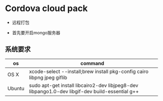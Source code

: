 # Cordova cloud pack

- 远程打包

- 首先要开启mongo服务器


## 系统要求

os|	command
--|--
OS X|	xcode-select --install;brew install pkg-config cairo libpng jpeg giflib
Ubuntu|	sudo apt-get install libcairo2-dev libjpeg8-dev libpango1.0-dev libgif-dev build-essential g++